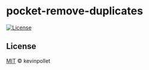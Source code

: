 # pocket-remove-duplicates

[![License](https://img.shields.io/badge/license-MIT-blue.svg)](./LICENSE.md)

## License

[MIT](./LICENSE.md) © kevinpollet
